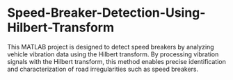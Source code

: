 # Speed-Breaker-Detection-Using-Hilbert-Transform


This MATLAB project is designed to detect speed breakers by analyzing vehicle vibration data using the Hilbert transform. By processing vibration signals with the Hilbert transform, this method enables precise identification and characterization of road irregularities such as speed breakers.

